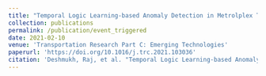 ```yaml
---
title: "Temporal Logic Learning-based Anomaly Detection in Metrolplex Terminal Airspace Operations"
collection: publications
permalink: /publication/event_triggered
date: 2021-02-10
venue: 'Transportation Research Part C: Emerging Technologies'
paperurl: 'https://doi.org/10.1016/j.trc.2021.103036'
citation: 'Deshmukh, Raj, et al. "Temporal Logic Learning-based Anomaly Detection in Metrolplex Terminal Airspace Operations." <i>Transportation Research Part C</i> 126 (2021): 103036.'
---
```

